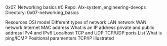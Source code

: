 0x07. Networking basics #0
Repo: Alx-system_engineering-devops Directory: 0x07-networking_basics

Resources
OSI model
Different types of network
LAN network
WAN network
Internet
MAC address
What is an IP address
private and public address
IPv4 and IPv6
Localhost
TCP and UDP
TCP/UDP ports List
What is ping/ICMP
Positional paramenters
TCP/IP Illustrated
